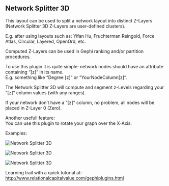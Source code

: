 ## Network Splitter 3D


This layout can be used to split a network layout into distinct Z-Layers  
(Network Splitter 3D Z-Layers are user-defined clusters).  

E.g. after using layouts such as: Yifan Hu, Fruchterman Reingold, Force Atlas, Circular, Layered, OpenOrd, etc.  

Computed Z-Layers can be used in Gephi ranking and/or partition procedures.  

To use this plugin it is quite simple: network nodes should have an attribute containing “[z]” in its name.  
E.g. something like “Degree [z]” or “YourNodeColumn[z]“.  

The Network Splitter 3D will compute and segment z-Levels regarding your “[z]” column values (with any ranges).  
  
If your network don’t have a “[z]” column, no problem, all nodes will be placed in Z-Layer 0 (Zero).  
  
  
Another usefull feature:  
You can use this plugin to rotate your graph over the X-Axis.  
  
Examples:  
  
![Network Splitter 3D](http://www.relationalcapitalvalue.com/myresources/split-shot-1.png)  
  
![Network Splitter 3D](http://www.relationalcapitalvalue.com/myresources/split-shot-2.png)  
  
![Network Splitter 3D](http://www.relationalcapitalvalue.com/myresources/split-shot-3.png)  

Learning trail with a quick tutorial at:  
http://www.relationalcapitalvalue.com/gephiplugins.html  


